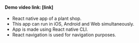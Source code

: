 #### Demo video link: [link]
* React native app of a plant shop.
* This app can run in iOS, Android and Web simultaneously.
* App is made using React native CLI.
* React navigation is used for navigation purposes.
